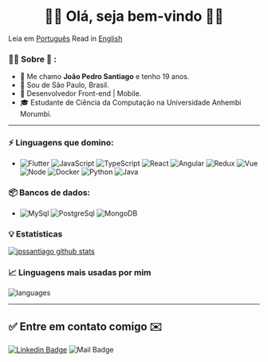 <h1 align="center"> 
	🚀🚀 Olá, seja bem-vindo 🚀🚀
</h1>

Leia em <a href="https://github.com/jpssantiago/jpssantiago/blob/master/README.pt-br.md">Português</a>
Read in <a href="https://github.com/jpssantiago/jpssantiago/blob/master/README.md">English</a>

### 🧑🏾 Sobre :seedling: : 
- 👋 Me chamo **João Pedro Santiago** e tenho 19 anos.
- 📌 Sou de São Paulo, Brasil.
- 💼 Desenvolvedor Front-end | Mobile.
- 🎓 Estudante de Ciência da Computação na Universidade Anhembi Morumbi.

<hr>

### ⚡ Linguagens que domino:
- ![Flutter](https://img.shields.io/badge/-Flutter-blue) ![JavaScript](https://aleen42.github.io/badges/src/javascript.svg) ![TypeScript](https://aleen42.github.io/badges/src/typescript.svg) ![React](https://aleen42.github.io/badges/src/react.svg) ![Angular](https://aleen42.github.io/badges/src/angular.svg) ![Redux](https://aleen42.github.io/badges/src/redux.svg) ![Vue](https://aleen42.github.io/badges/src/vue.svg) ![Node](https://aleen42.github.io/badges/src/node.svg) ![Docker](https://aleen42.github.io/badges/src/docker.svg) ![Python](https://img.shields.io/badge/-Python-3776AB?&logo=Python&logoColor=FFFFFF) ![Java](https://img.shields.io/badge/-Java-yellow) 

### 📦 Bancos de dados:
- ![MySql](https://img.shields.io/badge/-MySql-003B57?&logo=MySQL&logoColor=FFFFFF) ![PostgreSql](https://img.shields.io/badge/-PostgreSql-336791?&logo=postgresql&logoColor=FFFFFF) ![MongoDB](https://img.shields.io/badge/-MongoDB-success)


### :bulb:  Estatísticas
 
[![jpssantiago github stats](https://github-readme-stats.vercel.app/api?username=jpssantiago&theme=cobalt&show_icons=true)](https://github.com/jpssantiago/github-readme-stats)

### 📈  Linguagens mais usadas por mim
![languages](https://github-readme-stats.vercel.app/api/top-langs/?username=jpssantiago&hide=scss&layout=compact&theme=cobalt&title_color=2ED3EA)

<hr>

## ✅ Entre em contato comigo ✉️

[![Linkedin Badge](https://img.shields.io/badge/-LinkedIn-blue?style=flat-square&logo=Linkedin&logoColor=white&link=https://linkedin.com/in/jpssantiago)](https://www.linkedin.com/in/jpssantiago/)
 ![Mail Badge](https://img.shields.io/badge/Meu%20e--mail-jps__santiago%40outlook.com-informational)